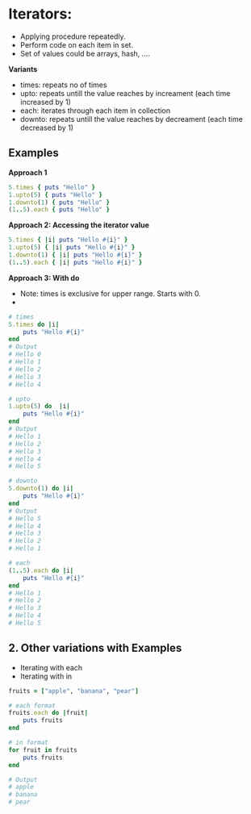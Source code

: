 # Iterators:
- Applying procedure repeatedly.
- Perform code on each item in set.
- Set of values could be arrays, hash, ....

**Variants**
- times: repeats no of times
- upto: repeats untill the value reaches by increament (each time increased by 1)
- each: iterates through each item in collection
- downto: repeats untill the value reaches by decreament (each time decreased by 1)

## Examples

**Approach 1**

```rb
5.times { puts "Hello" }
1.upto(5) { puts "Hello" }
1.downto(1) { puts "Hello" }
(1..5).each { puts "Hello" }
```

**Approach 2: Accessing the iterator value**

```rb
5.times { |i| puts "Hello #{i}" }
1.upto(5) { |i| puts "Hello #{i}" }
1.downto(1) { |i| puts "Hello #{i}" }
(1..5).each { |i| puts "Hello #{i}" }
```

**Approach 3: With do**
- Note: times is exclusive for upper range. Starts with 0.
- 
```rb
# times
5.times do |i|
    puts "Hello #{i}"
end
# Output
# Hello 0
# Hello 1
# Hello 2
# Hello 3
# Hello 4

# upto
1.upto(5) do  |i| 
    puts "Hello #{i}"
end
# Output
# Hello 1
# Hello 2
# Hello 3
# Hello 4
# Hello 5

# downto
5.downto(1) do |i| 
    puts "Hello #{i}"
end
# Output
# Hello 5
# Hello 4
# Hello 3
# Hello 2
# Hello 1

# each
(1..5).each do |i| 
    puts "Hello #{i}"
end
# Hello 1
# Hello 2
# Hello 3
# Hello 4
# Hello 5
```

## 2. Other variations with Examples

- Iterating with each
- Iterating with in

```rb
fruits = ["apple", "banana", "pear"]

# each format
fruits.each do |fruit|
    puts fruits
end

# in format
for fruit in fruits
    puts fruits
end

# Output
# apple
# banana
# pear
```
